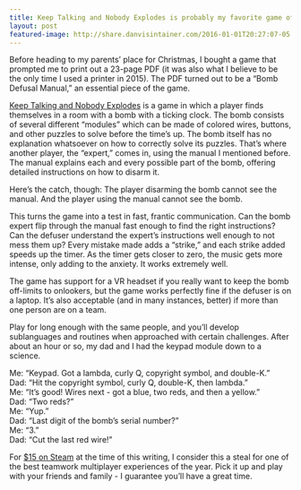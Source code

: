 ```yaml
---
title: Keep Talking and Nobody Explodes is probably my favorite game of 2015
layout: post
featured-image: http://share.danvisintainer.com/2016-01-01T20:27:07-05:00.jpeg
---
```


Before heading to my parents’ place for Christmas, I bought a game that prompted me to print out a 23-page PDF (it was also what I believe to be the only time I used a printer in 2015). The PDF turned out to be a “Bomb Defusal Manual,” an essential piece of the game.

<!-- more -->

[Keep Talking and Nobody Explodes](http://www.keeptalkinggame.com) is a game in which a player finds themselves in a room with a bomb with a ticking clock. The bomb consists of several different “modules” which can be made of colored wires, buttons, and other puzzles to solve before the time’s up. The bomb itself has no explanation whatsoever on how to correctly solve its puzzles. That’s where another player, the “expert,” comes in, using the manual I mentioned before. The manual explains each and every possible part of the bomb, offering detailed instructions on how to disarm it.

Here’s the catch, though: The player disarming the bomb cannot see the manual. And the player using the manual cannot see the bomb.

This turns the game into a test in fast, frantic communication. Can the bomb expert flip through the manual fast enough to find the right instructions? Can the defuser understand the expert’s instructions well enough to not mess them up? Every mistake made adds a “strike,” and each strike added speeds up the timer. As the timer gets closer to zero, the music gets more intense, only adding to the anxiety. It works extremely well.

The game has support for a VR headset if you really want to keep the bomb off-limits to onlookers, but the game works perfectly fine if the defuser is on a laptop. It’s also acceptable (and in many instances, better) if more than one person are on a team.

Play for long enough with the same people, and you’ll develop sublanguages and routines when approached with certain challenges. After about an hour or so, my dad and I had the keypad module down to a science.

Me: “Keypad. Got a lambda, curly Q, copyright symbol, and double-K.”  
Dad: “Hit the copyright symbol, curly Q, double-K, then lambda.”  
Me: “It’s good! Wires next - got a blue, two reds, and then a yellow.”  
Dad: “Two reds?”  
Me: “Yup.”  
Dad: “Last digit of the bomb’s serial number?”  
Me: “3.”  
Dad: “Cut the last red wire!”

For [$15 on Steam](http://store.steampowered.com/app/341800/) at the time of this writing, I consider this a steal for one of the best teamwork multiplayer experiences of the year. Pick it up and play with your friends and family - I guarantee you’ll have a great time.